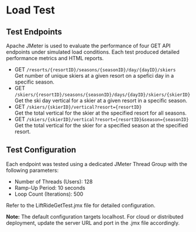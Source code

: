 # Load Test

## Test Endpoints
Apache JMeter is used to evaluate the performance of four GET API endpoints under simulated load conditions. Each test produced detailed performance metrics and HTML reports.

* GET `/resorts/{resortID}/seasons/{seasonID}/day/{dayID}/skiers`  
  Get number of unique skiers at a given resort on a spefici day in a specific season.  
* GET `/skiers/{resortID}/seasons/{seasonID}/days/{dayID}/skiers/{skierID}`  
  Get the ski day vertical for a skier at a given resort in a specific season.  
* GET `/skiers/{skierID}/vertical?resort={resortID}`  
  Get the total vertical for the skier at the specified resort for all seasons.   
* GET `/skiers/{skierID}/vertical?resort={resortID}&season={seasonID}`  
  Get the total vertical for the skier for a specified season at the specified resort.  

## Test Configuration
Each endpoint was tested using a dedicated JMeter Thread Group with the following parameters:
* Number of Threads (Users): 128
* Ramp-Up Period: 10 seconds
* Loop Count (Iterations): 500

Refer to the LiftRideGetTest.jmx file for detailed configuration.

**Note:** The default configuration targets localhost. For cloud or distributed deployment, update the server URL and port in the .jmx file accordingly.